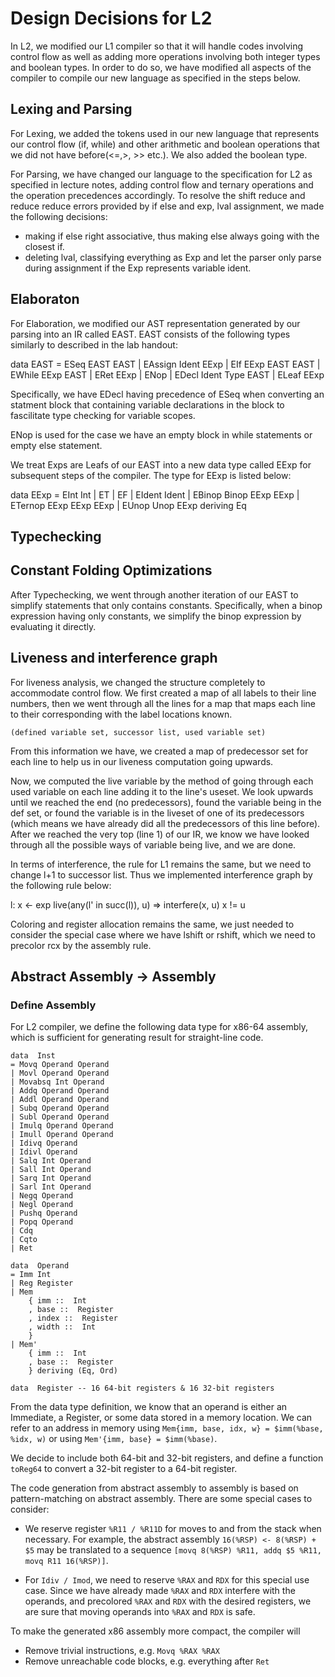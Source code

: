# Design Decisions for L2

In L2, we modified our L1 compiler so that it will handle codes involving control flow as well as adding more operations involving both integer types and boolean types. In order to do so, we have modified all aspects of the compiler to compile
our new language as specified in the steps below.

## Lexing and Parsing

For Lexing, we added the tokens used in our new language that represents our control flow (if, while) and other arithmetic and boolean operations that we did not have before(<=,>, >> etc.). We also added the boolean type.

For Parsing, we have changed our language to the specification for L2 as specified in lecture notes, adding control flow and ternary operations and the operation precedences accordingly. To resolve the shift reduce and reduce reduce errors provided by if else and exp, lval assignment, we made the following decisions:

- making if else right associative, thus making else always going with the closest if.
- deleting lval, classifying everything as Exp and let the parser only parse during assignment if the Exp represents variable ident.

## Elaboraton

For Elaboration, we modified our AST representation generated by our parsing into an IR called EAST. EAST consists of the following types similarly to described in the lab handout:

data EAST 
    = ESeq EAST EAST
    | EAssign Ident EExp
    | EIf EExp EAST EAST
    | EWhile EExp EAST
    | ERet EExp
    | ENop
    | EDecl Ident Type EAST
    | ELeaf EExp

Specifically, we have EDecl having precedence of ESeq when converting an statment block that containing variable declarations in the block to fascilitate type checking for variable scopes. 

ENop is used for the case we have an empty block in while statements or empty else statement.

We treat Exps are Leafs of our EAST into a new data type called EExp for subsequent steps of the compiler. The type for EExp is listed below:

data EExp
    = EInt Int
    | ET
    | EF
    | EIdent Ident
    | EBinop Binop EExp EExp
    | ETernop EExp EExp EExp
    | EUnop Unop EExp
    deriving Eq

## Typechecking

## Constant Folding Optimizations
After Typechecking, we went through another iteration of our EAST to simplify statements that only contains constants. Specifically, when a binop expression having only constants, we simplify the binop expression by evaluating it directly.

## Liveness and interference graph
For liveness analysis, we changed the structure completely to accommodate control flow. We first created a map of all labels to their line numbers, then we went through all the lines for a map that maps each line to their corresponding with the label locations known.

    (defined variable set, successor list, used variable set)

From this information we have, we created a map of predecessor set for each line to help us in our liveness computation going upwards.

Now, we computed the live variable by the method of going through each used variable on each line adding it to the line's useset. We look upwards until we reached the end (no predecessors), found the variable being in the def set, or found the variable is in the liveset of one of its predecessors (which means we have already did all the predecessors of this line before). After we reached the very top (line 1) of our IR, we know we have looked through all the possible ways of variable being live, and we are done.

In terms of interference, the rule for L1 remains the same, but we need to change l+1 to successor list. Thus we implemented interference graph by the following rule below:

l: x <- exp
live(any(l' in succ(l)), u)  =>  interfere(x, u)
x != u

Coloring and register allocation remains the same, we just needed to consider the special case where we have lshift or rshift, which we need to precolor rcx by the assembly rule.

## Abstract Assembly -> Assembly

### Define Assembly

For L2 compiler, we define the following data type for x86-64 assembly, which is sufficient for generating result for straight-line code.

```
data  Inst
= Movq Operand Operand
| Movl Operand Operand
| Movabsq Int Operand
| Addq Operand Operand
| Addl Operand Operand
| Subq Operand Operand
| Subl Operand Operand
| Imulq Operand Operand
| Imull Operand Operand
| Idivq Operand
| Idivl Operand
| Salq Int Operand
| Sall Int Operand
| Sarq Int Operand
| Sarl Int Operand
| Negq Operand
| Negl Operand
| Pushq Operand
| Popq Operand
| Cdq
| Cqto
| Ret

data  Operand
= Imm Int
| Reg Register
| Mem
    { imm ::  Int
    , base ::  Register
    , index ::  Register
    , width ::  Int
    }
| Mem'
    { imm ::  Int
    , base ::  Register
    } deriving (Eq, Ord)

data  Register -- 16 64-bit registers & 16 32-bit registers
```

From the data type definition, we know that an operand is either an Immediate, a Register, or some data stored in a memory location. We can refer to an address in memory using `Mem{imm, base, idx, w} = $imm(%base, %idx, w)` or using `Mem'{imm, base} = $imm(%base)`.

We decide to include both 64-bit and 32-bit registers, and define a function `toReg64` to convert a 32-bit register to a 64-bit register.

The code generation from abstract assembly to assembly is based on pattern-matching on abstract assembly. There are some special cases to consider:

- We reserve register `%R11 / %R11D` for moves to and from the stack when necessary. For example, the abstract assembly `16(%RSP) <- 8(%RSP) + $5` may be translated to a sequence `[movq 8(%RSP) %R11, addq $5 %R11, movq R11 16(%RSP)]`.

- For `Idiv / Imod`, we need to reserve `%RAX` and `RDX` for this special use case. Since we have already made `%RAX` and `RDX` interfere with the operands, and precolored `%RAX` and `RDX` with the desired registers, we are sure that moving operands into `%RAX` and `RDX` is safe.

To make the generated x86 assembly more compact, the compiler will

- Remove trivial instructions, e.g. `Movq %RAX %RAX`
- Remove unreachable code blocks, e.g. everything after `Ret`
